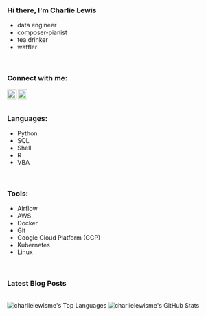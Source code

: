 ### Hi there, I'm Charlie Lewis
- data engineer
- composer-pianist
- tea drinker
- waffler

<br />

### Connect with me:
<!-- [<img align="left" alt="charlielewis.me" width="22px" src="https://raw.githubusercontent.com/iconic/open-iconic/master/svg/globe.svg" />][website] -->
[<img align="left" alt="charlielewisme | Twitter" width="22px" src="https://cdn.jsdelivr.net/npm/simple-icons@v3/icons/twitter.svg" />][twitter]
[<img align="left" alt="charlielewisme | LinkedIn" width="22px" src="https://cdn.jsdelivr.net/npm/simple-icons@v3/icons/linkedin.svg" />][linkedin]


<br />
<br />

### Languages:

- Python
- SQL
- Shell
- R
- VBA
<br />

### Tools:
- Airflow
- AWS
- Docker
- Git
- Google Cloud Platform (GCP)
- Kubernetes
- Linux
<br />

### Latest Blog Posts
<!-- BLOG-POST-LIST:START -->
<!-- BLOG-POST-LIST:END -->

<br />

<img align="left" alt="charlielewisme's Top Languages" src="https://github-readme-stats.vercel.app/api/top-langs?username=charlielewis&hide_border=true" />


<img align="left" alt="charlielewisme's GitHub Stats" src="https://github-readme-stats.vercel.app/api?username=charlielewisme&show_icons=true&hide_border=true" />

[website]: https://charlielewis.me/
[twitter]: https://twitter.com/charlielewisme
[linkedin]: https://linkedin.com/in/charlielewisme
